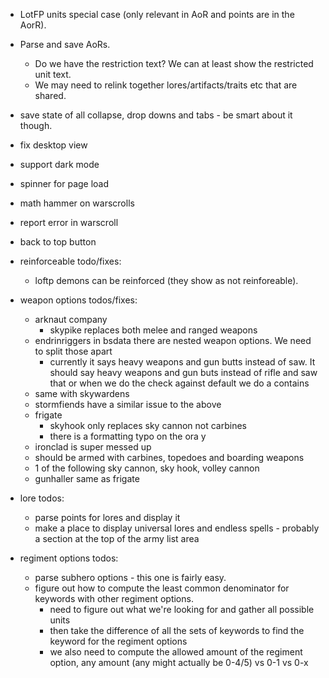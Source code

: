 - LotFP units special case (only relevant in AoR and points are in the AorR).
- Parse and save AoRs.
  - Do we have the restriction text? We can at least show the restricted unit text.
  - We may need to relink together lores/artifacts/traits etc that are shared.
- save state of all collapse, drop downs and tabs - be smart about it though.
- fix desktop view
- support dark mode
- spinner for page load
- math hammer on warscrolls
- report error in warscroll
- back to top button

- reinforceable todo/fixes:
  - loftp demons can be reinforced (they show as not reinforeable).

- weapon options todos/fixes:
  - arknaut company
    - skypike replaces both melee and ranged weapons
  - endrinriggers in bsdata there are nested weapon options. We need to split those apart
    - currently it says heavy weapons and gun butts instead of saw. It should say heavy weapons and gun buts instead of rifle and saw that or when we do the check against default we do a contains
  - same with skywardens
  - stormfiends have a similar issue to the above
  - frigate
    - skyhook only replaces sky cannon not carbines
    - there is a formatting typo on the ora y
  - ironclad is super messed up
  - should be armed with carbines, topedoes and boarding weapons
  - 1 of the following sky cannon, sky hook, volley cannon
  - gunhaller same as frigate

- lore todos:
  - parse points for lores and display it
  - make a place to display universal lores and endless spells - probably a section at the top of the army list area

- regiment options todos:
  - parse subhero options - this one is fairly easy.
  - figure out how to compute the least common denominator for keywords with other regiment options.
    - need to figure out what we're looking for and gather all possible units
    - then take the difference of all the sets of keywords to find the keyword for the regiment options
    - we also need to compute the allowed amount of the regiment option, any amount (any might actually be 0-4/5) vs 0-1 vs 0-x
